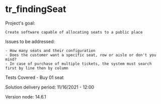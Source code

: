 # tr_findingSeat
Project's goal:

    Create software capable of allocating seats to a public place

Issues to be addressed:

    - How many seats and their configuration
    - Does the customer want a specific seat, row or aisle or don't you mind?
    - In case of purchase of multiple tickets, the system must search first by line then by column

Tests Covered
    - Buy 01 seat

Solution delivery period:
    11/16/2021 - 12:00

Version node: 14.6.1
